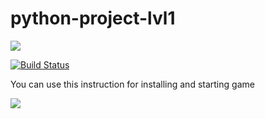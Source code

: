 # python-project-lvl1

<a href="https://codeclimate.com/github/codeclimate/codeclimate/maintainability"><img src="https://api.codeclimate.com/v1/badges/a99a88d28ad37a79dbf6/maintainability" /></a>

[![Build Status](https://travis-ci.com/workmikhail/python-project-lvl1.svg?branch=master)](https://travis-ci.com/workmikhail/python-project-lvl1)

<p>You can use this instruction for installing and starting game</p>
<a href="https://asciinema.org/a/DvJB4ZrpxBV6LsxF2ZvIlGYOr" target="_blank"><img src="https://asciinema.org/a/DvJB4ZrpxBV6LsxF2ZvIlGYOr.svg" /></a>

